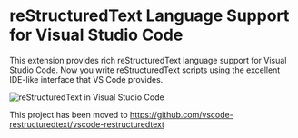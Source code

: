 # reStructuredText Language Support for Visual Studio Code

This extension provides rich reStructuredText language support for Visual Studio Code.
Now you write reStructuredText scripts using the excellent IDE-like interface
that VS Code provides.

![reStructuredText in Visual Studio Code](images/vscode.png)

This project has been moved to https://github.com/vscode-restructuredtext/vscode-restructuredtext
